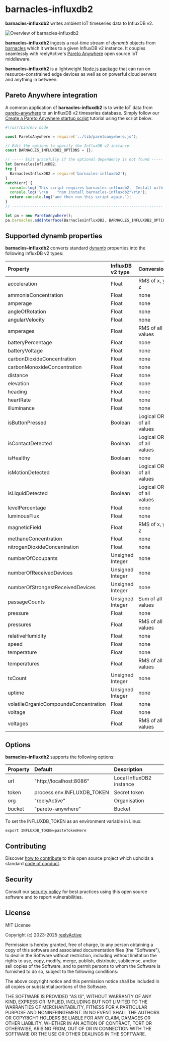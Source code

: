 barnacles-influxdb2
===================

__barnacles-influxdb2__ writes ambient IoT timeseries data to InfluxDB v2.

![Overview of barnacles-influxdb2](https://reelyactive.github.io/barnacles-influxdb2/images/overview.png)

__barnacles-influxdb2__ ingests a real-time stream of _dynamb_ objects from [barnacles](https://github.com/reelyactive/barnacles/) which it writes to a given InfluxDB v2 instance.  It couples seamlessly with reelyActive's [Pareto Anywhere](https://www.reelyactive.com/pareto/anywhere/) open source IoT middleware.

__barnacles-influxdb2__ is a lightweight [Node.js package](https://www.npmjs.com/package/barnacles-influxdb2) that can run on resource-constrained edge devices as well as on powerful cloud servers and anything in between.


Pareto Anywhere integration
---------------------------

A common application of __barnacles-influxdb2__ is to write IoT data from [pareto-anywhere](https://github.com/reelyactive/pareto-anywhere) to an InfluxDB v2 timeseries database.  Simply follow our [Create a Pareto Anywhere startup script](https://reelyactive.github.io/diy/pareto-anywhere-startup-script/) tutorial using the script below:

```javascript
#!/usr/bin/env node

const ParetoAnywhere = require('../lib/paretoanywhere.js');

// Edit the options to specify the InfluxDB v2 instance
const BARNACLES_INFLUXDB2_OPTIONS = {};

// ----- Exit gracefully if the optional dependency is not found -----
let BarnaclesInfluxDB2;
try {
  BarnaclesInfluxDB2 = require('barnacles-influxdb2');
}
catch(err) {
  console.log('This script requires barnacles-influxdb2.  Install with:');
  console.log('\r\n    "npm install barnacles-influxdb2"\r\n');
  return console.log('and then run this script again.');
}
// -------------------------------------------------------------------

let pa = new ParetoAnywhere();
pa.barnacles.addInterface(BarnaclesInfluxDB2, BARNACLES_INFLUXDB2_OPTIONS);
```


Supported dynamb properties
---------------------------

__barnacles-influxdb2__ converts standard [dynamb](https://reelyactive.github.io/diy/cheatsheet/#dynamb) properties into the following InfluxDB v2 types:

| Property                     | InfluxDB v2 type | Conversion                | 
|:-----------------------------|:-----------------|:--------------------------|
| acceleration                 | Float            | RMS of x, y, z            |
| ammoniaConcentration         | Float            | none                      |
| amperage                     | Float            | none                      |
| angleOfRotation              | Float            | none                      |
| angularVelocity              | Float            | none                      |
| amperages                    | Float            | RMS of all values         |
| batteryPercentage            | Float            | none                      |
| batteryVoltage               | Float            | none                      |
| carbonDioxideConcentration   | Float            | none                      |
| carbonMonoxideConcentration  | Float            | none                      |
| distance                     | Float            | none                      |
| elevation                    | Float            | none                      |
| heading                      | Float            | none                      |
| heartRate                    | Float            | none                      |
| illuminance                  | Float            | none                      |
| isButtonPressed              | Boolean          | Logical OR of all values  |
| isContactDetected            | Boolean          | Logical OR of all values  |
| isHealthy                    | Boolean          | none                      |
| isMotionDetected             | Boolean          | Logical OR of all values  |
| isLiquidDetected             | Boolean          | Logical OR of all values  |
| levelPercentage              | Float            | none                      |
| luminousFlux                 | Float            | none                      |
| magneticField                | Float            | RMS of x, y, z            |
| methaneConcentration         | Float            | none                      |
| nitrogenDioxideConcentration | Float            | none                      |
| numberOfOccupants            | Unsigned Integer | none                      |
| numberOfReceivedDevices      | Unsigned Integer | none                      |
| numberOfStrongestReceivedDevices | Unsigned Integer | none                  |
| passageCounts                | Unsigned Integer | Sum of all values         |
| pressure                     | Float            | none                      |
| pressures                    | Float            | RMS of all values         |
| relativeHumidity             | Float            | none                      |
| speed                        | Float            | none                      |
| temperature                  | Float            | none                      |
| temperatures                 | Float            | RMS of all values         |
| txCount                      | Unsigned Integer | none                      |
| uptime                       | Unsigned Integer | none                      |
| volatileOrganicCompoundsConcentration | Float   | none                      |
| voltage                      | Float            | none                      |
| voltages                     | Float            | RMS of all values         |


Options
-------

__barnacles-influxdb2__ supports the following options:

| Property      | Default                    | Description                    | 
|:--------------|:---------------------------|:-------------------------------|
| url           | "http://localhost:8086"    | Local InfluxDB2 instance       |
| token         | process.env.INFLUXDB_TOKEN | Secret token                   |
| org           | "reelyActive"              | Organisation                   |
| bucket        | "pareto-anywhere"          | Bucket                         |

To set the INFLUXDB_TOKEN as an environment variable in Linux:

    export INFLUXDB_TOKEN=pasteTokenHere


Contributing
------------

Discover [how to contribute](CONTRIBUTING.md) to this open source project which upholds a standard [code of conduct](CODE_OF_CONDUCT.md).


Security
--------

Consult our [security policy](SECURITY.md) for best practices using this open source software and to report vulnerabilities.


License
-------

MIT License

Copyright (c) 2023-2025 [reelyActive](https://www.reelyactive.com)

Permission is hereby granted, free of charge, to any person obtaining a copy of this software and associated documentation files (the "Software"), to deal in the Software without restriction, including without limitation the rights to use, copy, modify, merge, publish, distribute, sublicense, and/or sell copies of the Software, and to permit persons to whom the Software is furnished to do so, subject to the following conditions:

The above copyright notice and this permission notice shall be included in all copies or substantial portions of the Software.

THE SOFTWARE IS PROVIDED "AS IS", WITHOUT WARRANTY OF ANY KIND, EXPRESS OR 
IMPLIED, INCLUDING BUT NOT LIMITED TO THE WARRANTIES OF MERCHANTABILITY, 
FITNESS FOR A PARTICULAR PURPOSE AND NONINFRINGEMENT. IN NO EVENT SHALL THE 
AUTHORS OR COPYRIGHT HOLDERS BE LIABLE FOR ANY CLAIM, DAMAGES OR OTHER 
LIABILITY, WHETHER IN AN ACTION OF CONTRACT, TORT OR OTHERWISE, ARISING FROM, 
OUT OF OR IN CONNECTION WITH THE SOFTWARE OR THE USE OR OTHER DEALINGS IN 
THE SOFTWARE.
